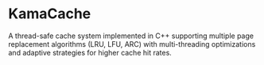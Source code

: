 # KamaCache
A thread-safe cache system implemented in C++ supporting multiple page replacement algorithms (LRU, LFU, ARC) with multi-threading optimizations and adaptive strategies for higher cache hit rates.

